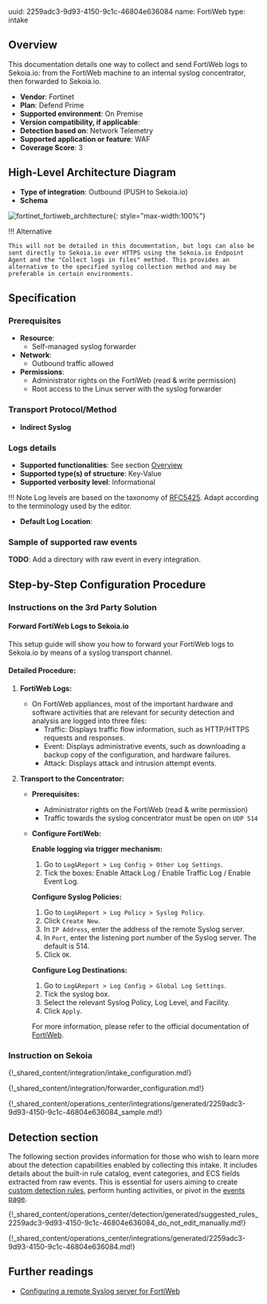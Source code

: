 uuid: 2259adc3-9d93-4150-9c1c-46804e636084
name: FortiWeb
type: intake

## Overview

This documentation details one way to collect and send FortiWeb logs to Sekoia.io: from the FortiWeb machine to an internal syslog concentrator, then forwarded to Sekoia.io.

- **Vendor**: Fortinet
- **Plan**: Defend Prime
- **Supported environment**: On Premise
- **Version compatibility, if applicable**:
- **Detection based on**: Network Telemetry
- **Supported application or feature**: WAF
- **Coverage Score**: 3

## High-Level Architecture Diagram

- **Type of integration**: Outbound (PUSH to Sekoia.io)
- **Schema**

![fortinet_fortiweb_architecture](/assets/integration/fortinet_fortiweb_architecture.png){: style="max-width:100%"}

!!! Alternative

    This will not be detailed in this documentation, but logs can also be sent directly to Sekoia.io over HTTPS using the Sekoia.io Endpoint Agent and the "Collect logs in files" method. This provides an alternative to the specified syslog collection method and may be preferable in certain environments.

## Specification

### Prerequisites

- **Resource**:
    - Self-managed syslog forwarder
- **Network**:
    - Outbound traffic allowed
- **Permissions**:
    - Administrator rights on the FortiWeb (read & write permission)
    - Root access to the Linux server with the syslog forwarder

### Transport Protocol/Method

- **Indirect Syslog**

### Logs details

- **Supported functionalities**: See section [Overview](#overview)
- **Supported type(s) of structure**: Key-Value
- **Supported verbosity level**: Informational

!!! Note
    Log levels are based on the taxonomy of [RFC5425](https://datatracker.ietf.org/doc/html/rfc5424). Adapt according to the terminology used by the editor.

- **Default Log Location**:

### Sample of supported raw events

**TODO**: Add a directory with raw event in every integration.

## Step-by-Step Configuration Procedure

### Instructions on the 3rd Party Solution

#### Forward FortiWeb Logs to Sekoia.io

This setup guide will show you how to forward your FortiWeb logs to Sekoia.io by means of a syslog transport channel.

#### Detailed Procedure:

1. **FortiWeb Logs:**
    - On FortiWeb appliances, most of the important hardware and software activities that are relevant for security detection and analysis are logged into three files:
      - Traffic: Displays traffic flow information, such as HTTP/HTTPS requests and responses.
      - Event: Displays administrative events, such as downloading a backup copy of the configuration, and hardware failures.
      - Attack: Displays attack and intrusion attempt events.

2. **Transport to the Concentrator:**

    - **Prerequisites:**
      - Administrator rights on the FortiWeb (read & write permission)
      - Traffic towards the syslog concentrator must be open on `UDP 514`

    - **Configure FortiWeb:**

      **Enable logging via trigger mechanism:**

      1. Go to `Log&Report > Log Config > Other Log Settings`.
      2. Tick the boxes: Enable Attack Log / Enable Traffic Log / Enable Event Log.

      **Configure Syslog Policies:**

      1. Go to `Log&Report > Log Policy > Syslog Policy`.
      2. Click `Create New`.
      3. In `IP Address`, enter the address of the remote Syslog server.
      4. In `Port`, enter the listening port number of the Syslog server. The default is 514.
      5. Click `OK`.

      **Configure Log Destinations:**

      1. Go to `Log&Report > Log Config > Global Log Settings`.
      2. Tick the syslog box.
      3. Select the relevant Syslog Policy, Log Level, and Facility.
      4. Click `Apply`.

      For more information, please refer to the official documentation of [FortiWeb](https://docs.fortinet.com/document/fortiweb/6.1.1/administration-guide/303842/logging).

### Instruction on Sekoia

{!_shared_content/integration/intake_configuration.md!}

{!_shared_content/integration/forwarder_configuration.md!}

{!_shared_content/operations_center/integrations/generated/2259adc3-9d93-4150-9c1c-46804e636084_sample.md!}

## Detection section

The following section provides information for those who wish to learn more about the detection capabilities enabled by collecting this intake. It includes details about the built-in rule catalog, event categories, and ECS fields extracted from raw events. This is essential for users aiming to create [custom detection rules](/docs/xdr/features/detect/sigma.md), perform hunting activities, or pivot in the [events page](/docs/xdr/features/investigate/events.md).

{!_shared_content/operations_center/detection/generated/suggested_rules_2259adc3-9d93-4150-9c1c-46804e636084_do_not_edit_manually.md!}

{!_shared_content/operations_center/integrations/generated/2259adc3-9d93-4150-9c1c-46804e636084.md!}


## Further readings

- [Configuring a remote Syslog server for FortiWeb](https://docs.fortinet.com/document/fortiweb/6.1.1/administration-guide/303842/logging)